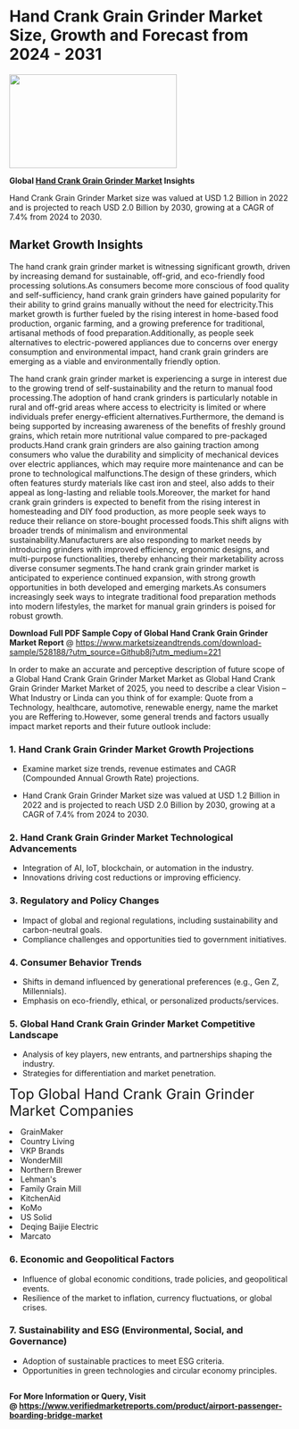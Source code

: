 <H1>Hand Crank Grain Grinder Market Size, Growth and Forecast from 2024 - 2031</H1><img class="aligncenter size-medium wp-image-584254" src="https://thirdeyenews.in/wp-content/uploads/2024/09/Global-Market-Research-300x168.jpeg" alt="" width="300" height="168" /><p><strong>Global&nbsp;<a href="https://www.marketsizeandtrends.com/download-sample/528188/?utm_source=Github8j?utm_medium=221">Hand Crank Grain Grinder Market</a> Insights</strong></p><p>Hand Crank Grain Grinder Market size was valued at USD 1.2 Billion in 2022 and is projected to reach USD 2.0 Billion by 2030, growing at a CAGR of 7.4% from 2024 to 2030.</p><p><h2>Market Growth Insights</h2> <p>The hand crank grain grinder market is witnessing significant growth, driven by increasing demand for sustainable, off-grid, and eco-friendly food processing solutions.As consumers become more conscious of food quality and self-sufficiency, hand crank grain grinders have gained popularity for their ability to grind grains manually without the need for electricity.This market growth is further fueled by the rising interest in home-based food production, organic farming, and a growing preference for traditional, artisanal methods of food preparation.Additionally, as people seek alternatives to electric-powered appliances due to concerns over energy consumption and environmental impact, hand crank grain grinders are emerging as a viable and environmentally friendly option. </p> <p>The hand crank grain grinder market is experiencing a surge in interest due to the growing trend of self-sustainability and the return to manual food processing.The adoption of hand crank grinders is particularly notable in rural and off-grid areas where access to electricity is limited or where individuals prefer energy-efficient alternatives.Furthermore, the demand is being supported by increasing awareness of the benefits of freshly ground grains, which retain more nutritional value compared to pre-packaged products.Hand crank grain grinders are also gaining traction among consumers who value the durability and simplicity of mechanical devices over electric appliances, which may require more maintenance and can be prone to technological malfunctions.The design of these grinders, which often features sturdy materials like cast iron and steel, also adds to their appeal as long-lasting and reliable tools.Moreover, the market for hand crank grain grinders is expected to benefit from the rising interest in homesteading and DIY food production, as more people seek ways to reduce their reliance on store-bought processed foods.This shift aligns with broader trends of minimalism and environmental sustainability.Manufacturers are also responding to market needs by introducing grinders with improved efficiency, ergonomic designs, and multi-purpose functionalities, thereby enhancing their marketability across diverse consumer segments.The hand crank grain grinder market is anticipated to experience continued expansion, with strong growth opportunities in both developed and emerging markets.As consumers increasingly seek ways to integrate traditional food preparation methods into modern lifestyles, the market for manual grain grinders is poised for robust growth.</p><p><span class=""><strong>Download Full PDF Sample Copy of Global Hand Crank Grain Grinder Market Report</strong> @ <a href="https://www.marketsizeandtrends.com/download-sample/528188/?utm_source=Github8j?utm_medium=221" target="_blank">https://www.marketsizeandtrends.com/download-sample/528188/?utm_source=Github8j?utm_medium=221</a></span></p><p>In order to make an accurate and perceptive description of future scope of a Global&nbsp;Hand Crank Grain Grinder Market Market as Global&nbsp;Hand Crank Grain Grinder Market Market of 2025, you need to describe a clear Vision &ndash; What Industry or Linda can you think of for example: Quote from a Technology, healthcare, automotive, renewable energy, name the market you are Reffering to.However, some general trends and factors usually impact market reports and their future outlook include:</p><h3>1.&nbsp;<strong>Hand Crank Grain Grinder Market Growth Projections</strong></h3><ul><li>Examine market size trends, revenue estimates and CAGR (Compounded Annual Growth Rate) projections.</li><li><p>Hand Crank Grain Grinder Market size was valued at USD 1.2 Billion in 2022 and is projected to reach USD 2.0 Billion by 2030, growing at a CAGR of 7.4% from 2024 to 2030.</p></li></ul><h3>2.&nbsp;<strong>Hand Crank Grain Grinder Market Technological Advancements</strong></h3><ul><li>Integration of AI, IoT, blockchain, or automation in the industry.</li><li>Innovations driving cost reductions or improving efficiency.</li></ul><h3>3.&nbsp;<strong>Regulatory and Policy Changes</strong></h3><ul><li>Impact of global and regional regulations, including sustainability and carbon-neutral goals.</li><li>Compliance challenges and opportunities tied to government initiatives.</li></ul><h3>4.&nbsp;<strong>Consumer Behavior Trends</strong></h3><ul><li>Shifts in demand influenced by generational preferences (e.g., Gen Z, Millennials).</li><li>Emphasis on eco-friendly, ethical, or personalized products/services.</li></ul><h3>5.&nbsp;<strong>Global Hand Crank Grain Grinder Market Competitive Landscape</strong></h3><ul><li>Analysis of key players, new entrants, and partnerships shaping the industry.</li><li>Strategies for differentiation and market penetration.</li></ul><p data-pm-slice="1 1 []"><span style="color: inherit; font-family: inherit; font-size: 25px;">Top Global Hand Crank Grain Grinder Market Companies</span></p><div class="" data-test-id=""><p><li>GrainMaker</li><li> Country Living</li><li> VKP Brands</li><li> WonderMill</li><li> Northern Brewer</li><li> Lehman's</li><li> Family Grain Mill</li><li> KitchenAid</li><li> KoMo</li><li> US Solid</li><li> Deqing Baijie Electric</li><li> Marcato</li></p></div><h3>6.&nbsp;<strong>Economic and Geopolitical Factors</strong></h3><ul><li>Influence of global economic conditions, trade policies, and geopolitical events.</li><li>Resilience of the market to inflation, currency fluctuations, or global crises.</li></ul><h3>7.&nbsp;<strong>Sustainability and ESG (Environmental, Social, and Governance)</strong></h3><ul><li>Adoption of sustainable practices to meet ESG criteria.</li><li>Opportunities in green technologies and circular economy principles.</li></ul><h2><strong style="font-size: 14px;">For More Information or Query, Visit @&nbsp;</strong><a style="background-color: #ffffff; font-size: 14px;" href="https://www.marketsizeandtrends.com/report/hand-crank-grain-grinder-market/" target="_blank">https://www.verifiedmarketreports.com/product/airport-passenger-boarding-bridge-market</a></h2>